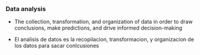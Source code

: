 ### Data analysis

* The collection, transformation, and organization of data in order to draw conclusions, make predictions, and drive informed decision-making

* El analisis de datos es la recopilacion, transformacion, y organizacion de los datos para sacar conlcusiones 